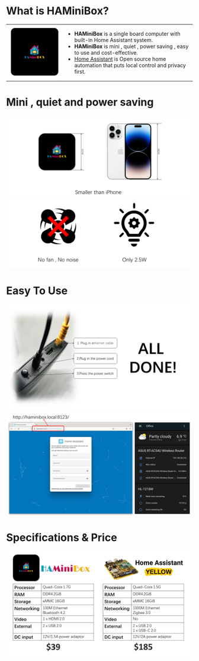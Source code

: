 <style>
.divTable{
	display: table;
	width: 100%;
  border: 0px;
}
.divTableRow {
	display: table-row;
  border: 0px;
}

.divTableCell, .divTableHead {
	border: 0px;
	display: table-cell;
	padding: 10px 50px;
  width:50%;
}

.tableHead{
	font-size: 13px;
	font-weight: 800;
	background-color: #7b8184;
	color: #fff;
}

.category{
	font-weight: 800;
}

.t1{
  border: 0px solid black!important;
}
</style>

# What is HAMiniBox?
<table class='t1'>
<tr class='t1'>

<td class='t1'><img src="./assets/box.png" width="300px"></td>
<td class='t1'>
<ul>
<li><strong>HAMiniBox</strong> is a  single board computer with built-in Home Assistant system.</li>
<li><strong>HAMiniBox</strong> is mini , quiet , power saving , easy to use and cost-effective.</li>
<li><a href='https://www.home-assistant.io/'>Home Assistant</a> is Open source home automation that puts local control and privacy first.</li>
</ul>
</td>
</tr>
</table>

# Mini , quiet and power saving
<img src='./assets/mini.png'>
<img src='./assets/quiet.png'>

# Easy To Use

<img src='./assets/easy.png'>
<img src='./assets/easy2.png'>

# Specifications & Price

<img src='./assets/price.png'>

